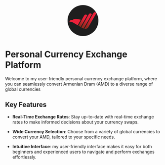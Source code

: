 <div align="center"><img src="src/icon/logo-zoom-in.png" width="100px;" style="border-radius: 100%;"></div>

# Personal Currency Exchange Platform

Welcome to my user-friendly personal currency exchange platform, where you can seamlessly convert Armenian Dram (AMD) to a diverse range of global currencies

## Key Features

- **Real-Time Exchange Rates**: Stay up-to-date with real-time exchange rates to make informed decisions about your currency swaps.

- **Wide Currency Selection**: Choose from a variety of global currencies to convert your AMD, tailored to your specific needs.

- **Intuitive Interface**: my user-friendly interface makes it easy for both beginners and experienced users to navigate and perform exchanges effortlessly.